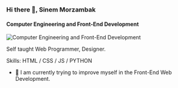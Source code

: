 ### Hi there 👋, Sinem Morzambak
#### Computer Engineering and Front-End Development
![Computer Engineering and Front-End Development](https://www.digitaland.tv/wp-content/uploads/2016/03/banner_developer-.jpg)

Self taught Web Programmer, Designer.

Skills: HTML / CSS / JS / PYTHON

- 🔭 I am currently trying to improve myself in the Front-End Web Development.




